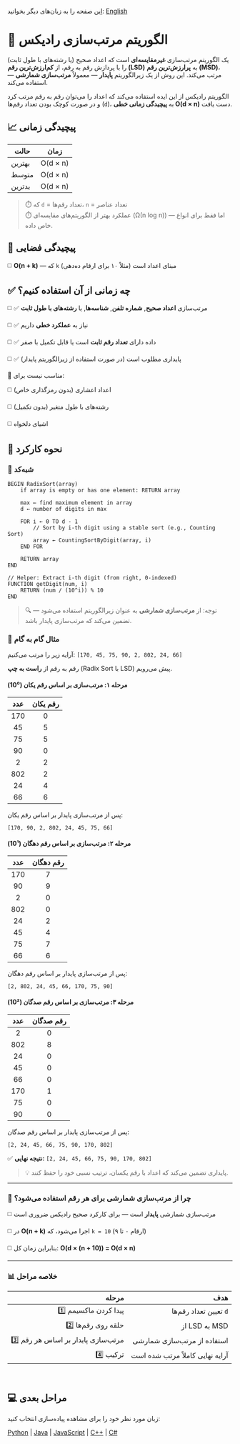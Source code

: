 اِین صفحه را به زبان‌های دیگر بخوانید: [English](/sorting/radix-sort/README.md)

# 🔴 الگوریتم مرتب‌سازی رادیکس

یک الگوریتم مرتب‌سازی **غیرمقایسه‌ای** است که اعداد صحیح (یا رشته‌های با طول ثابت) را با پردازش رقم به رقم، از **کم‌ارزش‌ترین رقم (LSD)** به **پرارزش‌ترین رقم (MSD)**، مرتب می‌کند. این روش از یک زیرالگوریتم **پایدار** — معمولاً **مرتب‌سازی شمارشی** — استفاده می‌کند.

الگوریتم رادیکس از این ایده استفاده می‌کند که اعداد را می‌توان رقم به رقم مرتب کرد و در صورت کوچک بودن تعداد رقم‌ها (`d`)، به **پیچیدگی زمانی خطی O(d × n)** دست یافت.

## 📈 پیچیدگی زمانی

| حالت       | زمان         |
|-----------|--------------|
| بهترین    | O(d × n)     |
| متوسط     | O(d × n)     |
| بدترین   | O(d × n)     |

> ⏱️ که `d` = تعداد رقم‌ها، `n` = تعداد عناصر  
> ⏱️ عملکرد بهتر از الگوریتم‌های مقایسه‌ای (Ω(n log n)) — اما فقط برای انواع خاص داده.

## 💾 پیچیدگی فضایی
◻️ **O(n + k)** — که `k` مبنای اعداد است (مثلاً ۱۰ برای ارقام ده‌دهی)

## ✅ چه زمانی از آن استفاده کنیم؟
◻️ ✅ مرتب‌سازی **اعداد صحیح**, **شماره تلفن**, **شناسه‌ها**, یا **رشته‌های با طول ثابت**

◻️ ✅ نیاز به **عملکرد خطی** داریم

◻️ ✅ داده دارای **تعداد رقم ثابت** است یا قابل تکمیل با صفر

◻️ ✅ پایداری مطلوب است (در صورت استفاده از زیرالگوریتم پایدار)

🚫 مناسب نیست برای:

◻️ اعداد اعشاری (بدون رمزگذاری خاص)

◻️ رشته‌های با طول متغیر (بدون تکمیل)

◻️ اشیای دلخواه

## 🔄 نحوه کارکرد

### 🧩 شبه‌کد

```
BEGIN RadixSort(array)
    if array is empty or has one element: RETURN array

    max ← find maximum element in array
    d ← number of digits in max

    FOR i ← 0 TO d - 1
        // Sort by i-th digit using a stable sort (e.g., Counting Sort)
        array ← CountingSortByDigit(array, i)
    END FOR

    RETURN array
END

// Helper: Extract i-th digit (from right, 0-indexed)
FUNCTION getDigit(num, i)
    RETURN (num / (10^i)) % 10
END
```

> 🔍 توجه: از **مرتب‌سازی شمارشی** به عنوان زیرالگوریتم استفاده می‌شود — تضمین می‌کند که مرتب‌سازی پایدار باشد.

### 🔄 مثال گام به گام

آرایه زیر را مرتب می‌کنیم: `‭[170, 45, 75, 90, 2, 802, 24, 66]‬`

رقم به رقم از **راست به چپ** (Radix Sort با LSD) پیش می‌رویم.

#### مرحله ۱: مرتب‌سازی بر اساس رقم یکان (10⁰)

| عدد  | رقم یکان |
|:------:|:----------:|
| 170  | 0        |
| 45   | 5        |
| 75   | 5        |
| 90   | 0        |
| 2    | 2        |
| 802  | 2        |
| 24   | 4        |
| 66   | 6        |

پس از مرتب‌سازی پایدار بر اساس رقم یکان:
```
[170, 90, 2, 802, 24, 45, 75, 66]
```

#### مرحله ۲: مرتب‌سازی بر اساس رقم دهگان (10¹)

| عدد  | رقم دهگان |
|:------:|:-----------:|
| 170  | 7         |
| 90   | 9         |
| 2    | 0         |
| 802  | 0         |
| 24   | 2         |
| 45   | 4         |
| 75   | 7         |
| 66   | 6         |

پس از مرتب‌سازی پایدار بر اساس رقم دهگان:
```
[2, 802, 24, 45, 66, 170, 75, 90]
```

#### مرحله ۳: مرتب‌سازی بر اساس رقم صدگان (10²)

| عدد  | رقم صدگان |
|:------:|:-----------:|
| 2    | 0          |
| 802  | 8          |
| 24   | 0          |
| 45   | 0          |
| 66   | 0          |
| 170  | 1          |
| 75   | 0          |
| 90   | 0          |

پس از مرتب‌سازی پایدار بر اساس رقم صدگان:
```
‭[2, 24, 45, 66, 75, 90, 170, 802]‬
```

✅ **نتیجه نهایی:** `‭[2, 24, 45, 66, 75, 90, 170, 802]‬`

> 💡 پایداری تضمین می‌کند که اعداد با رقم یکسان، ترتیب نسبی خود را حفظ کنند.

---

### 🧠 چرا از مرتب‌سازی شمارشی برای هر رقم استفاده می‌شود؟

◻️ مرتب‌سازی شمارشی **پایدار** است — برای کارکرد صحیح رادیکس ضروری است

◻️ در **O(n + k)** اجرا می‌شود، که `k = 10` (ارقام ۰ تا ۹)

◻️ بنابراین زمان کل: **O(d × (n + 10)) = O(d × n)**

---

### 📊 خلاصه مراحل

| مرحله | هدف |
|------:|--------:|
| 1️⃣ پیدا کردن ماکسیمم | تعیین تعداد رقم‌ها `d` |
| 2️⃣ حلقه روی رقم‌ها | از LSD به MSD |
| 3️⃣ مرتب‌سازی پایدار بر اساس هر رقم | استفاده از مرتب‌سازی شمارشی |
| 4️⃣ ترکیب | آرایه نهایی کاملاً مرتب شده است |

<br />

## 💻 مراحل بعدی

زبان مورد نظر خود را برای مشاهده پیاده‌سازی انتخاب کنید:

[Python](/sorting/radix-sort/python/radix_sort.py) | [Java](/sorting/radix-sort/java/RadixSort.java) | [JavaScript](/sorting/radix-sort/javascript/radix-sort.js) | [C++](/sorting/radix-sort/C++/radix_sort.cpp) | [C#](/sorting/radix-sort/csharp/RadixSort.cs)